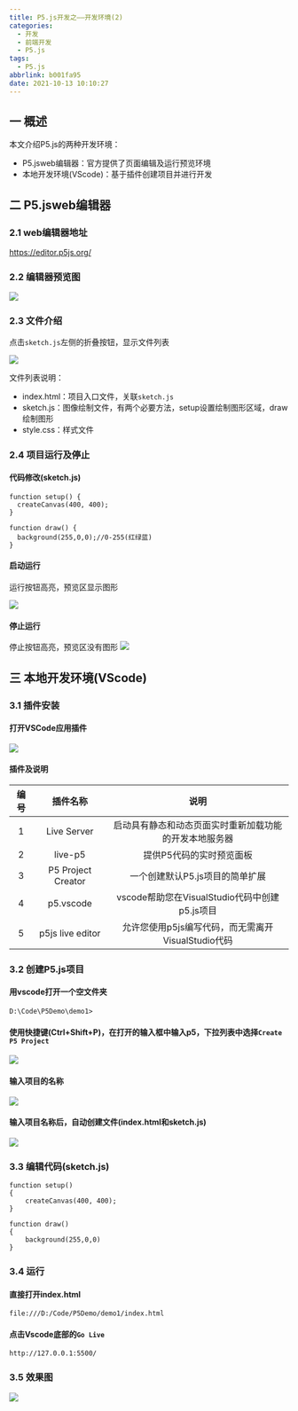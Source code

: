 ```yaml
---
title: P5.js开发之——开发环境(2)
categories:
  - 开发
  - 前端开发
  - P5.js
tags:
  - P5.js
abbrlink: b001fa95
date: 2021-10-13 10:10:27
---
```

## 一  概述

本文介绍P5.js的两种开发环境：

* P5.jsweb编辑器：官方提供了页面编辑及运行预览环境
* 本地开发环境(VScode)：基于插件创建项目并进行开发

<!--more-->

## 二 P5.jsweb编辑器

### 2.1 web编辑器地址

https://editor.p5js.org/

### 2.2 编辑器预览图

![][1]

### 2.3 文件介绍

点击`sketch.js`左侧的折叠按钮，显示文件列表

![][2]

文件列表说明：

* index.html：项目入口文件，关联`sketch.js`
* sketch.js：图像绘制文件，有两个必要方法，setup设置绘制图形区域，draw绘制图形
* style.css：样式文件

### 2.4 项目运行及停止

#### 代码修改(sketch.js)

```
function setup() {
  createCanvas(400, 400);
}

function draw() {
  background(255,0,0);//0-255(红绿蓝)
}
```

#### 启动运行

运行按钮高亮，预览区显示图形

![][3]

#### 停止运行

停止按钮高亮，预览区没有图形
![][4]

## 三 本地开发环境(VScode)

### 3.1 插件安装
#### 打开VSCode应用插件
![][5]
#### 插件及说明

| 编号 |      插件名称      |                          说明                          |
| :--: | :----------------: | :----------------------------------------------------: |
|  1   |    Live Server     | 启动具有静态和动态页面实时重新加载功能的开发本地服务器 |
|  2   |      live-p5       |                提供P5代码的实时预览面板                |
|  3   | P5 Project Creator |            一个创建默认P5.js项目的简单扩展             |
|  4   |     p5.vscode      |     vscode帮助您在VisualStudio代码中创建p5.js项目      |
|  5   |  p5js live editor  |   允许您使用p5js编写代码，而无需离开VisualStudio代码   |

### 3.2  创建P5.js项目

#### 用vscode打开一个空文件夹

```
D:\Code\P5Demo\demo1>
```

#### 使用快捷键(Ctrl+Shift+P)，在打开的输入框中输入p5，下拉列表中选择`Create P5 Project`
![][6]

#### 输入项目的名称
![][7]

#### 输入项目名称后，自动创建文件(index.html和sketch.js)
![][8]

### 3.3 编辑代码(sketch.js)

```
function setup() 
{
	createCanvas(400, 400);
}

function draw()
{
    background(255,0,0)
}
```

### 3.4 运行

#### 直接打开index.html

```
file:///D:/Code/P5Demo/demo1/index.html
```

#### 点击Vscode底部的`Go Live`

```
http://127.0.0.1:5500/
```

### 3.5 效果图
![][9]



[1]:https://cdn.jsdelivr.net/gh/PGzxc/CDN@master/blog-p5js/p5js-web-editor-open-default.png
[2]:https://cdn.jsdelivr.net/gh/PGzxc/CDN@master/blog-p5js/p5js-web-editor-project-files.png
[3]:https://cdn.jsdelivr.net/gh/PGzxc/CDN@master/blog-p5js/p5js-web-editor-run.png
[4]:https://cdn.jsdelivr.net/gh/PGzxc/CDN@master/blog-p5js/p5js-web-editor-stop.png
[5]:https://cdn.jsdelivr.net/gh/PGzxc/CDN@master/blog-p5js/p5js-vscode-plugin-search.png
[6]:https://cdn.jsdelivr.net/gh/PGzxc/CDN@master/blog-p5js/p5js-vscode-create-project-new-p5.png
[7]:https://cdn.jsdelivr.net/gh/PGzxc/CDN@master/blog-p5js/p5js-vscode-create-project-projectname.png
[8]:https://cdn.jsdelivr.net/gh/PGzxc/CDN@master/blog-p5js/p5js-vscode-create-project-create-files.png
[9]:https://cdn.jsdelivr.net/gh/PGzxc/CDN@master/blog-p5js/p5js-vscode-golive-run.png